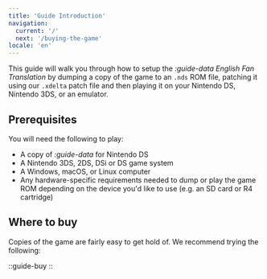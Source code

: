```yaml
---
title: 'Guide Introduction'
navigation:
  current: '/'
  next: '/buying-the-game'
locale: 'en'
---
```


This guide will walk you through how to setup the *:guide-data English Fan Translation* by dumping a copy of the game to an `.nds` ROM file, patching it using our `.xdelta` patch file and then playing it on your Nintendo DS, Nintendo 3DS, or an emulator.

## Prerequisites
You will need the following to play:

* A copy of *:guide-data* for Nintendo DS
* A Nintendo 3DS, 2DS, DSi or DS game system
* A Windows, macOS, or Linux computer
* Any hardware-specific requirements needed to dump or play the game ROM depending on the device you'd like to use (e.g. an SD card or R4 cartridge)

## Where to buy
Copies of the game are fairly easy to get hold of. We recommend trying the following:

::guide-buy
::